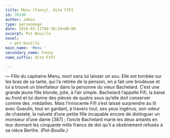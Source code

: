 ```yaml
---
title: Menu (Fanny), dite FIFI
id: 76336
author: admin
type: personnage
date: 2010-03-11T08:30:19+00:00
excerpt: Pot-Bouille
novel:
  - pot-bouille
main_name: 'Menu '
secondary_name: Fanny
name_suffix: dite FIFI

---
```

_—_ Fille du capitaine Menu, mort sans lui laisser un sou. Elle est tombée sur les bras de sa tante, qui l’a retirée de la pension, en a fait une brodeuse et lui a trouvé un bienfaiteur dans la personne du vieux Bachelard. C’est une grande jeune fille blonde, jolie, à l’air simple. Bachelard l’appelle Fifi, la baise au front et lui donne des pièces de quatre sous qu’elle doit conserver comme des .médailles. Mais l’innocente Fifi s’est laissé surprendre au lit avec Gueulin, tout en gardant, à travers tout, ses yeux ingénus, son odeur de chasteté, la naïveté d’une petite fille incapable encore de distinguer un monsieur d’une dame [387] ; l’oncle Bachelard marie les deux amants en leur donnant les cinquante mille francs de dot qu’il a obstinément refusés à sa nièce Berthe. _(Pot-Bouille.)_